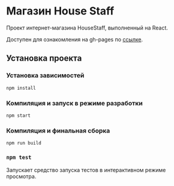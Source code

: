 # Магазин House Staff

Проект интернет-магазина HouseStaff, выполненный на React.

Доступен для ознакомления на gh-pages по [ссылке](https://nogavadim.github.io./HouseStaff/).

## Установка проекта

### Установка зависимостей

`npm install` 

### Компиляция и запуск в режиме разработки

`npm start`

### Компиляция и финальная сборка

`npm run build`

### `npm test`

Запускает средство запуска тестов в интерактивном режиме просмотра.




